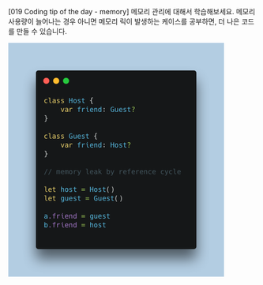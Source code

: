 [019 Coding tip of the day - memory]
메모리 관리에 대해서 학습해보세요. 메모리 사용량이 늘어나는 경우 아니면 메모리 릭이 발생하는 케이스를 공부하면, 더 나은 코드를 만들 수 있습니다.

![019](./images/019.png)
